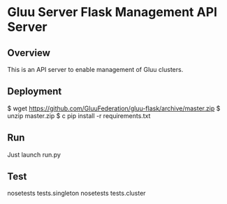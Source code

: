 # Gluu Server Flask Management API Server

## Overview

This is an API server to enable management of Gluu clusters.

## Deployment
$ wget https://github.com/GluuFederation/gluu-flask/archive/master.zip
$ unzip master.zip
$ c 
pip install -r requirements.txt

## Run
Just launch run.py

## Test
nosetests tests.singleton
nosetests tests.cluster

